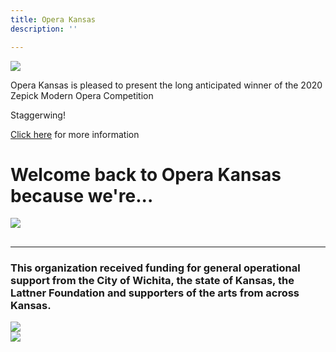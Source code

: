 ```yaml
---
title: Opera Kansas
description: ''

---
```

![](/uploads/staggerwing-title-card.png)

Opera Kansas is pleased to present the long anticipated winner of the 2020 Zepick Modern Opera Competition

Staggerwing!

[Click here](https://operakansas.org/our-performances/ "Staggerwing") for more information

# Welcome back to Opera Kansas because we're...

![](/uploads/opera-in-fb-announcement.jpg)

## 

***

### This organization received funding for general operational support from the City of Wichita, the state of Kansas, the Lattner Foundation and supporters of the arts from across Kansas.

<div class="sponsor-logos">
<div><img src="/img/wichita-logo.png"></div>
<div><img src="/img/arts-commission-logo.png"></div>
</div>
